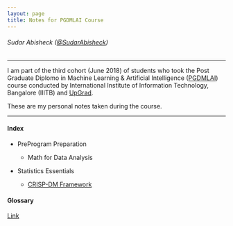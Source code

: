 ```yaml
---
layout: page
title: Notes for PGDMLAI Course
---
```


###### Sudar Abisheck ([@SudarAbisheck](https://twitter.com/SudarAbisheck))
---

I am part of the third cohort (June 2018) of students who took the Post Graduate Diplomo in Machine Learning & Artificial Intelligence ([PGDMLAI](https://upgrad.com/machine-learning-and-artificial-intelligence/)) course conducted by International Institute of Information Technology, Bangalore (IIITB) and [UpGrad](http://www.upgrad.com).

These are my personal notes taken during the course. 

---
#### Index

- PreProgram Preparation
    * Math for Data Analysis

- Statistics Essentials
    * [CRISP-DM Framework]({{site.url}}/pgdmlai-notes/statistics-essentials/crisp-dm/)


#### Glossary

[Link]({{site.url}}/pgdmlai-notes/glossary/)
